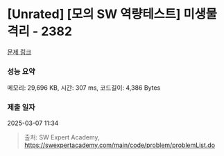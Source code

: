 # [Unrated] [모의 SW 역량테스트] 미생물 격리 - 2382 

[문제 링크](https://swexpertacademy.com/main/code/problem/problemDetail.do?contestProbId=AV597vbqAH0DFAVl) 

### 성능 요약

메모리: 29,696 KB, 시간: 307 ms, 코드길이: 4,386 Bytes

### 제출 일자

2025-03-07 11:34



> 출처: SW Expert Academy, https://swexpertacademy.com/main/code/problem/problemList.do
